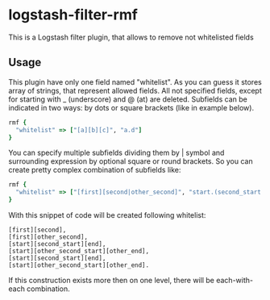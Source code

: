 # logstash-filter-rmf
This is a Logstash filter plugin, that allows to remove not whitelisted fields

## Usage
This plugin have only one field named "whitelist". As you can guess it stores array of strings, that represent allowed fields. All not specified fields, except for starting with _ (underscore) and @ (at) are deleted. Subfields can be indicated in two ways: by dots or square brackets (like in example below).

```ruby
rmf {
  "whitelist" => ["[a][b][c]", "a.d"]
}
```

You can specify multiple subfields dividing them by | symbol and surrounding expression by optional square or round brackets. So you can create pretty complex combination of subfields like:

```ruby
rmf {
  "whitelist" => ["[first][second|other_second]", "start.(second_start|other_second_start).end|other_end"]
}
```

With this snippet of code will be created following whitelist: 

```
[first][second], 
[first][other_second], 
[start][second_start][end], 
[start][other_second_start][other_end], 
[start][second_start][end], 
[start][other_second_start][other_end]. 
```

If this construction exists more then on one level, there will be each-with-each combination.
